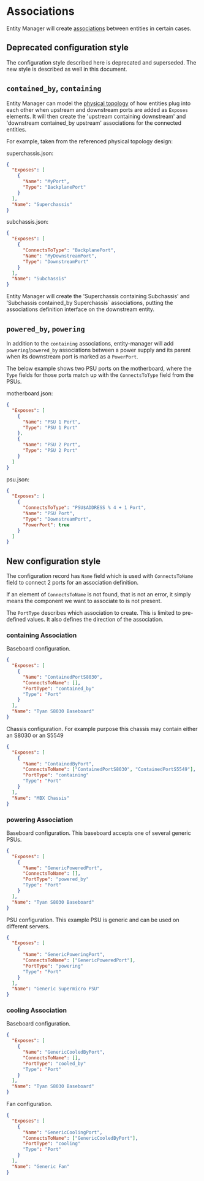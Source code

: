 # Associations

Entity Manager will create [associations][1] between entities in certain cases.

## Deprecated configuration style

The configuration style described here is deprecated and superseded. The new
style is described as well in this document.

## `contained_by`, `containing`

Entity Manager can model the [physical topology][2] of how entities plug into
each other when upstream and downstream ports are added as `Exposes` elements.
It will then create the 'upstream containing downstream' and 'downstream
contained_by upstream' associations for the connected entities.

For example, taken from the referenced physical topology design:

superchassis.json:

```json
{
  "Exposes": [
    {
      "Name": "MyPort",
      "Type": "BackplanePort"
    }
  ],
  "Name": "Superchassis"
}
```

subchassis.json:

```json
{
  "Exposes": [
    {
      "ConnectsToType": "BackplanePort",
      "Name": "MyDownstreamPort",
      "Type": "DownstreamPort"
    }
  ],
  "Name": "Subchassis"
}
```

Entity Manager will create the 'Superchassis containing Subchassis' and
'Subchassis contained_by Superchassis` associations, putting the associations
definition interface on the downstream entity.

## `powered_by`, `powering`

In addition to the `containing` associations, entity-manager will add
`powering`/`powered_by` associations between a power supply and its parent when
its downstream port is marked as a `PowerPort`.

The below example shows two PSU ports on the motherboard, where the `Type`
fields for those ports match up with the `ConnectsToType` field from the PSUs.

motherboard.json:

```json
{
  "Exposes": [
    {
      "Name": "PSU 1 Port",
      "Type": "PSU 1 Port"
    },
    {
      "Name": "PSU 2 Port",
      "Type": "PSU 2 Port"
    }
  ]
}
```

psu.json:

```json
{
  "Exposes": [
    {
      "ConnectsToType": "PSU$ADDRESS % 4 + 1 Port",
      "Name": "PSU Port",
      "Type": "DownstreamPort",
      "PowerPort": true
    }
  ]
}
```

[1]:
  https://github.com/openbmc/docs/blob/master/architecture/object-mapper.md#associations
[2]: https://github.com/openbmc/docs/blob/master/designs/physical-topology.md

## New configuration style

The configuration record has `Name` field which is used with `ConnectsToName`
field to connect 2 ports for an association definition.

If an element of `ConnectsToName` is not found, that is not an error, it simply
means the component we want to associate to is not present.

The `PortType` describes which association to create. This is limited to
pre-defined values. It also defines the direction of the association.

### containing Association

Baseboard configuration.

```json
{
  "Exposes": [
    {
      "Name": "ContainedPortS8030",
      "ConnectsToName": [],
      "PortType": "contained_by"
      "Type": "Port"
    }
  ],
  "Name": "Tyan S8030 Baseboard"
}
```

Chassis configuration. For example purpose this chassis may contain either an
S8030 or an S5549

```json
{
  "Exposes": [
    {
      "Name": "ContainedByPort",
      "ConnectsToName": ["ContainedPortS8030", "ContainedPortS5549"],
      "PortType": "containing"
      "Type": "Port"
    }
  ],
  "Name": "MBX Chassis"
}
```

### powering Association

Baseboard configuration. This baseboard accepts one of several generic PSUs.

```json
{
  "Exposes": [
    {
      "Name": "GenericPoweredPort",
      "ConnectsToName": [],
      "PortType": "powered_by"
      "Type": "Port"
    }
  ],
  "Name": "Tyan S8030 Baseboard"
}
```

PSU configuration. This example PSU is generic and can be used on different
servers.

```json
{
  "Exposes": [
    {
      "Name": "GenericPoweringPort",
      "ConnectsToName": ["GenericPoweredPort"],
      "PortType": "powering"
      "Type": "Port"
    }
  ],
  "Name": "Generic Supermicro PSU"
}
```

### cooling Association

Baseboard configuration.

```json
{
  "Exposes": [
    {
      "Name": "GenericCooledByPort",
      "ConnectsToName": [],
      "PortType": "cooled_by"
      "Type": "Port"
    }
  ],
  "Name": "Tyan S8030 Baseboard"
}
```

Fan configuration.

```json
{
  "Exposes": [
    {
      "Name": "GenericCoolingPort",
      "ConnectsToName": ["GenericCooledByPort"],
      "PortType": "cooling"
      "Type": "Port"
    }
  ],
  "Name": "Generic Fan"
}
```
